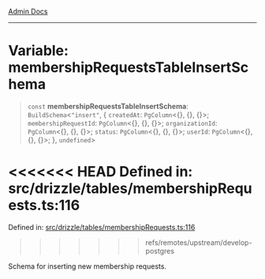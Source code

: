 [Admin Docs](/)

***

# Variable: membershipRequestsTableInsertSchema

> `const` **membershipRequestsTableInsertSchema**: `BuildSchema`\<`"insert"`, \{ `createdAt`: `PgColumn`\<\{\}, \{\}, \{\}\>; `membershipRequestId`: `PgColumn`\<\{\}, \{\}, \{\}\>; `organizationId`: `PgColumn`\<\{\}, \{\}, \{\}\>; `status`: `PgColumn`\<\{\}, \{\}, \{\}\>; `userId`: `PgColumn`\<\{\}, \{\}, \{\}\>; \}, `undefined`\>

<<<<<<< HEAD
Defined in: src/drizzle/tables/membershipRequests.ts:116
=======
Defined in: [src/drizzle/tables/membershipRequests.ts:116](https://github.com/hustlernik/talawa-api/blob/6321c91e956d2ee44b2bb9c22c1b40aa4687c9c2/src/drizzle/tables/membershipRequests.ts#L116)
>>>>>>> refs/remotes/upstream/develop-postgres

Schema for inserting new membership requests.
